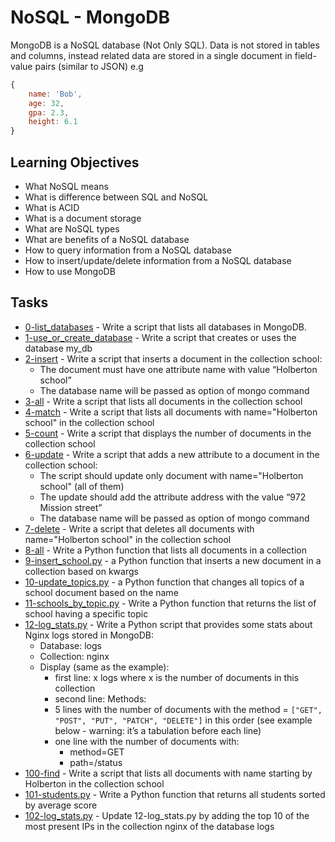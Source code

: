 # NoSQL - MongoDB

MongoDB is a NoSQL database (Not Only SQL). Data is not stored in tables and columns, instead related data are stored in a single document in field-value pairs (similar to JSON) e.g 

```JavaScript
{
    name: 'Bob',
    age: 32,
    gpa: 2.3,
    height: 6.1
}
```

## Learning Objectives

* What NoSQL means
* What is difference between SQL and NoSQL
* What is ACID
* What is a document storage
* What are NoSQL types
* What are benefits of a NoSQL database
* How to query information from a NoSQL database
* How to insert/update/delete information from a NoSQL database
* How to use MongoDB

## Tasks

* [0-list_databases](0-list_databases) - Write a script that lists all databases in MongoDB.
* [1-use_or_create_database](1-use_or_create_database) - Write a script that creates or uses the database my_db
* [2-insert](2-insert) - Write a script that inserts a document in the collection school:
  * The document must have one attribute name with value “Holberton school”
  * The database name will be passed as option of mongo command
* [3-all](3-all) - Write a script that lists all documents in the collection school
* [4-match](4-match) - Write a script that lists all documents with name="Holberton school" in the collection school
* [5-count](5-count) - Write a script that displays the number of documents in the collection school
* [6-update](6-update) - Write a script that adds a new attribute to a document in the collection school:
  * The script should update only document with name="Holberton school" (all of them)
  * The update should add the attribute address with the value “972 Mission street”
  * The database name will be passed as option of mongo command
* [7-delete](7-delete) - Write a script that deletes all documents with name="Holberton school" in the collection school
* [8-all](8-all) - Write a Python function that lists all documents in a collection
* [9-insert_school.py](9-insert_school.py) - a Python function that inserts a new document in a collection based on kwargs
* [10-update_topics.py](10-update_topics.py) - a Python function that changes all topics of a school document based on the name
* [11-schools_by_topic.py](11-schools_by_topic.py) - Write a Python function that returns the list of school having a specific topic
* [12-log_stats.py](12-log_stats.py) - Write a Python script that provides some stats about Nginx logs stored in MongoDB:
  * Database: logs
  * Collection: nginx
  * Display (same as the example):
    * first line: x logs where x is the number of documents in this collection
    * second line: Methods:
    * 5 lines with the number of documents with the method = `["GET", "POST", "PUT", "PATCH", "DELETE"]` in this order (see example below - warning: it’s a tabulation before each line)
    * one line with the number of documents with:
      * method=GET
      * path=/status
* [100-find](100-find) - Write a script that lists all documents with name starting by Holberton in the collection school
* [101-students.py](101-students.py) - Write a Python function that returns all students sorted by average score
* [102-log_stats.py](102-log_stats.py) - Update 12-log_stats.py by adding the top 10 of the most present IPs in the collection nginx of the database logs
